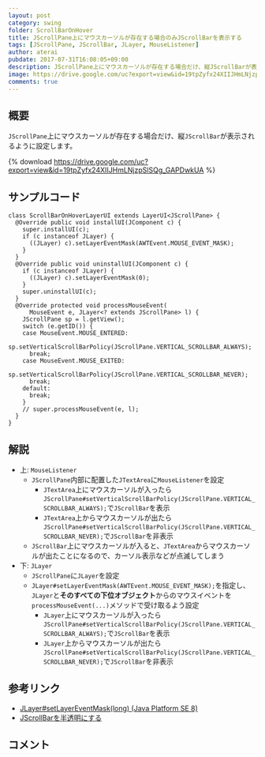 ```yaml
---
layout: post
category: swing
folder: ScrollBarOnHover
title: JScrollPane上にマウスカーソルが存在する場合のみJScrollBarを表示する
tags: [JScrollPane, JScrollBar, JLayer, MouseListener]
author: aterai
pubdate: 2017-07-31T16:08:05+09:00
description: JScrollPane上にマウスカーソルが存在する場合だけ、縦JScrollBarが表示されるように設定します。
image: https://drive.google.com/uc?export=view&id=19tpZyfx24XIIJHmLNjzpSlSQg_GAPDwkUA
comments: true
---
```

## 概要
`JScrollPane`上にマウスカーソルが存在する場合だけ、縦`JScrollBar`が表示されるように設定します。

{% download https://drive.google.com/uc?export=view&id=19tpZyfx24XIIJHmLNjzpSlSQg_GAPDwkUA %}

## サンプルコード
<pre class="prettyprint"><code>class ScrollBarOnHoverLayerUI extends LayerUI&lt;JScrollPane&gt; {
  @Override public void installUI(JComponent c) {
    super.installUI(c);
    if (c instanceof JLayer) {
      ((JLayer) c).setLayerEventMask(AWTEvent.MOUSE_EVENT_MASK);
    }
  }
  @Override public void uninstallUI(JComponent c) {
    if (c instanceof JLayer) {
      ((JLayer) c).setLayerEventMask(0);
    }
    super.uninstallUI(c);
  }
  @Override protected void processMouseEvent(
      MouseEvent e, JLayer&lt;? extends JScrollPane&gt; l) {
    JScrollPane sp = l.getView();
    switch (e.getID()) {
    case MouseEvent.MOUSE_ENTERED:
      sp.setVerticalScrollBarPolicy(JScrollPane.VERTICAL_SCROLLBAR_ALWAYS);
      break;
    case MouseEvent.MOUSE_EXITED:
      sp.setVerticalScrollBarPolicy(JScrollPane.VERTICAL_SCROLLBAR_NEVER);
      break;
    default:
      break;
    }
    // super.processMouseEvent(e, l);
  }
}
</code></pre>

## 解説
- 上: `MouseListener`
    - `JScrollPane`内部に配置した`JTextArea`に`MouseListener`を設定
        - `JTextArea`上にマウスカーソルが入ったら`JScrollPane#setVerticalScrollBarPolicy(JScrollPane.VERTICAL_SCROLLBAR_ALWAYS);`で`JScrollBar`を表示
        - `JTextArea`上からマウスカーソルが出たら`JScrollPane#setVerticalScrollBarPolicy(JScrollPane.VERTICAL_SCROLLBAR_NEVER);`で`JScrollBar`を非表示
    - `JScrollBar`上にマウスカーソルが入ると、`JTextArea`からマウスカーソルが出たことになるので、カーソル表示などが点滅してしまう
- 下: `JLayer`
    - `JScrollPane`に`JLayer`を設定
    - `JLayer#setLayerEventMask(AWTEvent.MOUSE_EVENT_MASK);`を指定し、`JLayer`と**そのすべての下位オブジェクト**からのマウスイベントを`processMouseEvent(...)`メソッドで受け取るよう設定
        - `JLayer`上にマウスカーソルが入ったら`JScrollPane#setVerticalScrollBarPolicy(JScrollPane.VERTICAL_SCROLLBAR_ALWAYS);`で`JScrollBar`を表示
        - `JLayer`上からマウスカーソルが出たら`JScrollPane#setVerticalScrollBarPolicy(JScrollPane.VERTICAL_SCROLLBAR_NEVER);`で`JScrollBar`を非表示

<!-- dummy comment line for breaking list -->

## 参考リンク
- [JLayer#setLayerEventMask(long) (Java Platform SE 8)](https://docs.oracle.com/javase/jp/8/docs/api/javax/swing/JLayer.html#setLayerEventMask-long-)
- [JScrollBarを半透明にする](http://ateraimemo.com/Swing/TranslucentScrollBar.html)

<!-- dummy comment line for breaking list -->

## コメント
